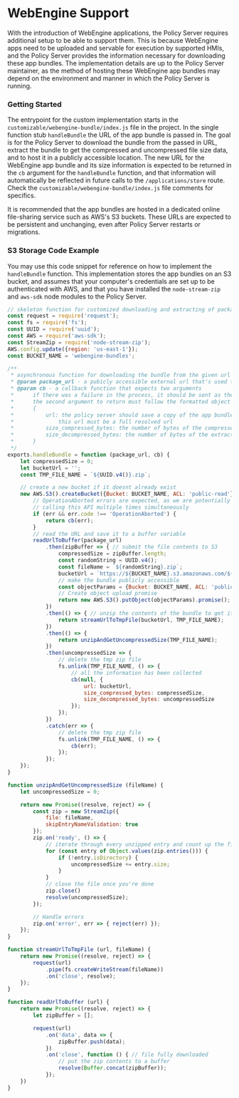 # WebEngine Support

With the introduction of WebEngine applications, the Policy Server requires additional setup to be able to support them. This is because WebEngine apps need to be uploaded and servable for execution by supported HMIs, and the Policy Server provides the information necessary for downloading these app bundles. The implementation details are up to the Policy Server maintainer, as the method of hosting these WebEngine app bundles may depend on the environment and manner in which the Policy Server is running. 

### Getting Started
The entrypoint for the custom implementation starts in the `customizable/webengine-bundle/index.js` file in the project. In the single function stub `handleBundle` the URL of the app bundle is passed in. The goal is for the Policy Server to download the bundle from the passed in URL, extract the bundle to get the compressed and uncompressed file size data, and to host it in a publicly accessible location. The new URL for the WebEngine app bundle and its size information is expected to be returned in the `cb` argument for the `handleBundle` function, and that information will automatically be reflected in future calls to the `/applications/store` route. Check the `customizable/webengine-bundle/index.js` file comments for specifics.

It is recommended that the app bundles are hosted in a dedicated online file-sharing service such as AWS's S3 buckets. These URLs are expected to be persistent and unchanging, even after Policy Server restarts or migrations. 

### S3 Storage Code Example
You may use this code snippet for reference on how to implement the `handleBundle` function. This implementation stores the app bundles on an S3 bucket, and assumes that your computer's credentials are set up to be authenticated with AWS, and that you have installed the `node-stream-zip` and `aws-sdk` node modules to the Policy Server.

```js
// skeleton function for customized downloading and extracting of package information
const request = require('request');
const fs = require('fs');
const UUID = require('uuid');
const AWS = require('aws-sdk');
const StreamZip = require('node-stream-zip');
AWS.config.update({region: 'us-east-1'});
const BUCKET_NAME = 'webengine-bundles';

/**
 * asynchronous function for downloading the bundle from the given url and extracting its size information
 * @param package_url - a pubicly accessible external url that's used to download the bundle onto the policy server
 * @param cb - a callback function that expects two arguments
 *      if there was a failure in the process, it should be sent as the first argument. the policy server will log it
 *      the second argument to return must follow the formatted object below
 *      {
 *          url: the policy server should save a copy of the app bundle somewhere publicly accessible
 *              this url must be a full resolved url
 *          size_compressed_bytes: the number of bytes of the compressed downloaded bundle
 *          size_decompressed_bytes: the number of bytes of the extracted downloaded bundle
 *      }
 */
exports.handleBundle = function (package_url, cb) {
    let compressedSize = 0;
    let bucketUrl = '';
    const TMP_FILE_NAME = `${UUID.v4()}.zip`;

    // create a new bucket if it doesnt already exist
    new AWS.S3().createBucket({Bucket: BUCKET_NAME, ACL: 'public-read'}, err => {
        // OperationAborted errors are expected, as we are potentially 
        // calling this API multiple times simultaneously
        if (err && err.code !== 'OperationAborted') {
            return cb(err);
        }
        // read the URL and save it to a buffer variable
        readUrlToBuffer(package_url)
            .then(zipBuffer => { // submit the file contents to S3
                compressedSize = zipBuffer.length;
                const randomString = UUID.v4();
                const fileName = `${randomString}.zip`;
                bucketUrl = `https://${BUCKET_NAME}.s3.amazonaws.com/${fileName}`;
                // make the bundle publicly accessible
                const objectParams = {Bucket: BUCKET_NAME, ACL: 'public-read', Key: fileName, Body: zipBuffer};
                // Create object upload promise
                return new AWS.S3().putObject(objectParams).promise();
            })
            .then(() => { // unzip the contents of the bundle to get its uncompressed data information
                return streamUrlToTmpFile(bucketUrl, TMP_FILE_NAME);
            })
            .then(() => {
                return unzipAndGetUncompressedSize(TMP_FILE_NAME);
            })
            .then(uncompressedSize => {
                // delete the tmp zip file
                fs.unlink(TMP_FILE_NAME, () => {
                    // all the information has been collected
                    cb(null, {
                        url: bucketUrl,
                        size_compressed_bytes: compressedSize,
                        size_decompressed_bytes: uncompressedSize
                    });
                });
            })
            .catch(err => {
                // delete the tmp zip file
                fs.unlink(TMP_FILE_NAME, () => {
                    cb(err);
                });
            });
    });
}

function unzipAndGetUncompressedSize (fileName) {
    let uncompressedSize = 0;

    return new Promise((resolve, reject) => {
        const zip = new StreamZip({
            file: fileName,
            skipEntryNameValidation: true
        });
        zip.on('ready', () => {
            // iterate through every unzipped entry and count up the file sizes
            for (const entry of Object.values(zip.entries())) {
                if (!entry.isDirectory) {
                    uncompressedSize += entry.size;
                }
            }
            // close the file once you're done
            zip.close()
            resolve(uncompressedSize);
        });

        // Handle errors
        zip.on('error', err => { reject(err) });
    });
}

function streamUrlToTmpFile (url, fileName) {
    return new Promise((resolve, reject) => {
        request(url)
            .pipe(fs.createWriteStream(fileName))
            .on('close', resolve);
    });
}

function readUrlToBuffer (url) {
    return new Promise((resolve, reject) => {
        let zipBuffer = [];

        request(url)
            .on('data', data => {
                zipBuffer.push(data);
            })
            .on('close', function () { // file fully downloaded
                // put the zip contents to a buffer 
                resolve(Buffer.concat(zipBuffer));
            });
    })
}

```